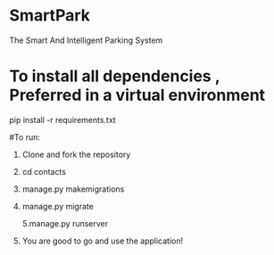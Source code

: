 # SmartPark
The Smart And Intelligent Parking System


# To install all dependencies , Preferred in a virtual environment
pip install -r requirements.txt

#To run:

1. Clone and fork the repository

2. cd contacts

3. manage.py makemigrations

4. manage.py migrate

   5.manage.py runserver

6. You are good to go and use the application!

